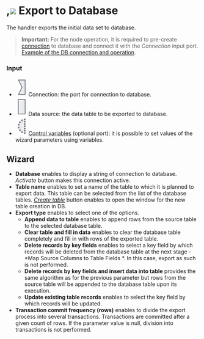 # ,![ ](../../images/icons/data-sources/db-database-export_default.svg) Export to Database

The handler exports the initial data set to database.

> **Important:** For the node operation, it is required to pre-create [connection](../connections/README.md) to database and connect it with the *Connection* input port. [Example of the DB connection and operation](../../quick-start/database.md).

### Input

* ![ ](../../images/icons/app/node/ports/inputs/link_inactive.svg) Connection: the port for connection to database.
* ![ ](../../images/icons/app/node/ports/inputs/table_inactive.svg) Data source: the data table to be exported to database.
* ![ ](../../images/icons/app/node/ports/inputs-optional/variable_inactive.svg) [Control variables](../../scenario/variables/control-variables.md) (optional port): it is possible to set values of the wizard parameters using variables.

## Wizard

* **Database** enables to display a string of connection to database. *Activate* button makes this connection active.
* **Table name** enables to set a name of the table to which it is planned to export data. This table can be selected from the list of the database tables. [*Create table*](./database/new-table-design.md) button enables to open the window for the new table creation in DB.
* **Export type** enables to select one of the options.
   * **Append data to table** enables to append rows from the source table to the selected database table.
   * **Clear table and fill in data** enables to clear the database table completely and fill in with rows of the exported table.
   * **Delete records by key fields** enables to select a key field by which records will be deleted from the database table at the next stage - *Map Source Columns to Table Fields *. In this case, export as such is not performed.
   * **Delete records by key fields and insert data into table** provides the same algorithm as for the previous parameter but rows from the source table will be appended to the database table upon its execution.
   * **Update existing table records** enables to select the key field by which records will be updated.
* **Transaction commit frequency (rows)** enables to divide the export process into several transactions. Transactions are committed after a given count of rows. If the parameter value is null, division into transactions is not performed.
